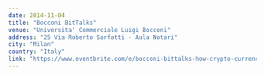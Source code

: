```yaml
---
date: 2014-11-04
title: "Bocconi BitTalks"
venue: "Universita' Commerciale Luigi Bocconi"
address: "25 Via Roberto Sarfatti - Aula Notari"
city: "Milan"
country: "Italy"
link: "https://www.eventbrite.com/e/bocconi-bittalks-how-crypto-currencies-are-changing-the-world-tickets-13949921591"
---
```

